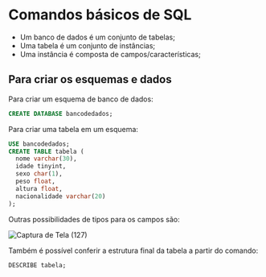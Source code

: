 # Comandos básicos de SQL

- Um banco de dados é um conjunto de tabelas;
- Uma tabela é um conjunto de instâncias;
- Uma instância é composta de campos/características;

## Para criar os esquemas e dados

Para criar um esquema de banco de dados:

``` sql
CREATE DATABASE bancodedados; 
```
Para criar uma tabela em um esquema:

``` sql
USE bancodedados; 
CREATE TABLE tabela (
  nome varchar(30),
  idade tinyint,
  sexo char(1),
  peso float,
  altura float,
  nacionalidade varchar(20)
);
```
Outras possibilidades de tipos para os campos são:

![Captura de Tela (127)](https://user-images.githubusercontent.com/57160675/167003960-6957a2b8-b5b8-4c48-8a3a-7fe7a9d5f936.png)

Também é possível conferir a estrutura final da tabela a partir do comando:

``` sql
DESCRIBE tabela; 
```

